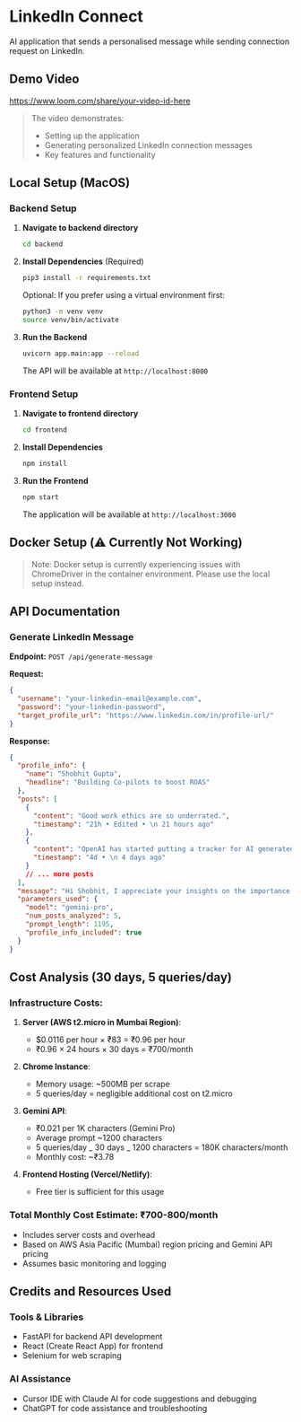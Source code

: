 # LinkedIn Connect

AI application that sends a personalised message while sending connection request on LinkedIn.

## Demo Video

https://www.loom.com/share/your-video-id-here

> The video demonstrates:
>
> - Setting up the application
> - Generating personalized LinkedIn connection messages
> - Key features and functionality

## Local Setup (MacOS)

### Backend Setup

1. **Navigate to backend directory**

   ```bash
   cd backend
   ```

2. **Install Dependencies** (Required)

   ```bash
   pip3 install -r requirements.txt
   ```

   Optional: If you prefer using a virtual environment first:

   ```bash
   python3 -m venv venv
   source venv/bin/activate
   ```

3. **Run the Backend**
   ```bash
   uvicorn app.main:app --reload
   ```
   The API will be available at `http://localhost:8000`

### Frontend Setup

1. **Navigate to frontend directory**

   ```bash
   cd frontend
   ```

2. **Install Dependencies**

   ```bash
   npm install
   ```

3. **Run the Frontend**
   ```bash
   npm start
   ```
   The application will be available at `http://localhost:3000`

## Docker Setup (⚠️ Currently Not Working)

> Note: Docker setup is currently experiencing issues with ChromeDriver in the container environment. Please use the local setup instead.

## API Documentation

### Generate LinkedIn Message

**Endpoint:** `POST /api/generate-message`

**Request:**

```json
{
  "username": "your-linkedin-email@example.com",
  "password": "your-linkedin-password",
  "target_profile_url": "https://www.linkedin.com/in/profile-url/"
}
```

**Response:**

```json
{
  "profile_info": {
    "name": "Shobhit Gupta",
    "headline": "Building Co-pilots to boost ROAS"
  },
  "posts": [
    {
      "content": "Good work ethics are so underrated.",
      "timestamp": "21h • Edited • \n 21 hours ago"
    },
    {
      "content": "OpenAI has started putting a tracker for AI generated images...",
      "timestamp": "4d • \n 4 days ago"
    }
    // ... more posts
  ],
  "message": "Hi Shobhit, I appreciate your insights on the importance of work ethics. As someone who values collaboration, I'd love to connect with a professional building co-pilots for improved ROAS.",
  "parameters_used": {
    "model": "gemini-pro",
    "num_posts_analyzed": 5,
    "prompt_length": 1195,
    "profile_info_included": true
  }
}
```

## Cost Analysis (30 days, 5 queries/day)

### Infrastructure Costs:

1. **Server (AWS t2.micro in Mumbai Region)**:

   - $0.0116 per hour × ₹83 = ₹0.96 per hour
   - ₹0.96 × 24 hours × 30 days = ₹700/month

2. **Chrome Instance**:

   - Memory usage: ~500MB per scrape
   - 5 queries/day = negligible additional cost on t2.micro

3. **Gemini API**:

   - ₹0.021 per 1K characters (Gemini Pro)
   - Average prompt ~1200 characters
   - 5 queries/day _ 30 days _ 1200 characters = 180K characters/month
   - Monthly cost: ~₹3.78

4. **Frontend Hosting (Vercel/Netlify)**:
   - Free tier is sufficient for this usage

### Total Monthly Cost Estimate: ₹700-800/month

- Includes server costs and overhead
- Based on AWS Asia Pacific (Mumbai) region pricing and Gemini API pricing
- Assumes basic monitoring and logging

## Credits and Resources Used

### Tools & Libraries

- FastAPI for backend API development
- React (Create React App) for frontend
- Selenium for web scraping

### AI Assistance

- Cursor IDE with Claude AI for code suggestions and debugging
- ChatGPT for code assistance and troubleshooting
